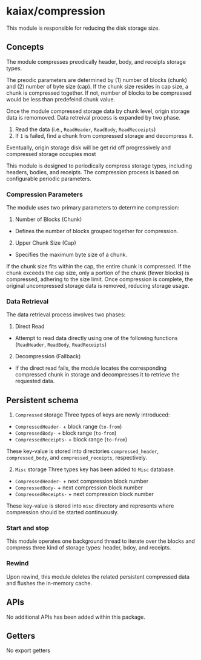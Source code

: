 # kaiax/compression

This module is responsible for reducing the disk storage size.


## Concepts
The module compresses preodically header, body, and receipts storage types.

The preodic parameters are determined by (1) number of blocks (chunk) and (2) number of byte size (cap).
If the chunk size resides in cap size, a chunk is compressed together.
If not, number of blocks to be compressed would be less than predefeind chunk value.

Once the module compressed storage data by chunk level, origin storage data is remomoved.
Data retreival process is expanded by two phase.
1. Read the data (i.e., `ReadHeader`, `ReadBody`, `ReadRecceipts`)
2. If `1` is failed, find a chunk from compressed storage and decompress it.

Eventually, origin storage disk will be get rid off progressively and compressed storage occupies most


This module is designed to periodically compress storage types, including headers, bodies, and receipts. The compression process is based on configurable periodic parameters.

### Compression Parameters
The module uses two primary parameters to determine compression:

1. Number of Blocks (Chunk)
- Defines the number of blocks grouped together for compression.

2. Upper Chunk Size (Cap)
- Specifies the maximum byte size of a chunk.

If the chunk size fits within the cap, the entire chunk is compressed.
If the chunk exceeds the cap size, only a portion of the chunk (fewer blocks) is compressed, adhering to the size limit.
Once compression is complete, the original uncompressed storage data is removed, reducing storage usage.

### Data Retrieval
The data retrieval process involves two phases:

1. Direct Read
- Attempt to read data directly using one of the following functions (`ReadHeader`, `ReadBody`, `ReadReceipts`)
2. Decompression (Fallback)
- If the direct read fails, the module locates the corresponding compressed chunk in storage and decompresses it to retrieve the requested data.

## Persistent schema
1. `Compressed` storage
Three types of keys are newly introduced:
- `CompressedHeader-` + block range (`to-from`)
- `CompressedBody-` + block range (`to-from`)
- `CompressedReceipts-` + block range (`to-from`)

These key-value is stored into directories `compressed_header`, `compressed_body`, and `compressed_receipts`, respectively.

2. `Misc` storage
Three types key has been added to `Misc` database.
- `CompressedHeader-` + next compression block number
- `CompressedBody-` + next compression block number
- `CompressedReceipts-` + next compression block number

These key-value is stored into `misc` directory and represents where compression should be started continuously.

### Start and stop

This module operates one background thread to iterate over the blocks and compress three kind of storage types: header, bdoy, and receipts.

### Rewind

Upon rewind, this module deletes the related persistent compressed data and flushes the in-memory cache.

## APIs
No additional APIs has been added within this package.

## Getters
No export getters
